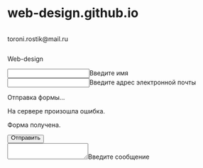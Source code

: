 # web-design.github.io
<!DOCTYPE html>
<html class="nojs html css_verticalspacer" lang="ru-RU">
 <head>

  <meta http-equiv="Content-type" content="text/html;charset=UTF-8"/>
  <meta name="generator" content="2017.0.2.363"/>
  <meta name="viewport" content="width=device-width, initial-scale=1.0"/>
  
  <script type="text/javascript">
   // Update the 'nojs'/'js' class on the html node
document.documentElement.className = document.documentElement.className.replace(/\bnojs\b/g, 'js');

// Check that all required assets are uploaded and up-to-date
if(typeof Muse == "undefined") window.Muse = {}; window.Muse.assets = {"required":["museutils.js", "museconfig.js", "jquery.watch.js", "webpro.js", "require.js", "index.css"], "outOfDate":[]};
</script>
  
  <title>Домашняя</title>
  <!-- CSS -->
  <link rel="stylesheet" type="text/css" href="css/site_global.css?crc=443350757"/>
  <link rel="stylesheet" type="text/css" href="css/index.css?crc=470394597" id="pagesheet"/>
  <!-- IE-only CSS -->
  <!--[if lt IE 9]>
  <link rel="stylesheet" type="text/css" href="css/iefonts_index.css?crc=3767394996"/>
  <![endif]-->
  <!-- Other scripts -->
  <script type="text/javascript">
   var __adobewebfontsappname__ = "muse";
</script>
  <!-- JS includes -->
  <script src="https://webfonts.creativecloud.com/open-sans-condensed:n7:all;open-sans:n7,i7:all.js" type="text/javascript"></script>
   </head>
 <body>

  <div class="clearfix borderbox" id="page"><!-- group -->
   <div class="browser_width grpelem" id="u94-bw">
    <div id="u94"><!-- simple frame --></div>
   </div>
   <div class="browser_width grpelem" id="u108-bw">
    <div class="transition" id="u108"><!-- group -->
     <div class="clearfix" id="u108_align_to_page">
      <div class="clearfix grpelem" id="pu139"><!-- column -->
       <div class="clip_frame colelem" id="u139"><!-- image -->
        <img class="block" id="u139_img" src="images/ico_mail.png?crc=4006212897" alt="" data-image-width="53" data-image-height="84"/>
       </div>
       <div class="clearfix colelem" id="u164-4"><!-- content -->
        <p>toroni.rostik@mail.ru</p>
       </div>
      </div>
      <div class="clearfix grpelem" id="pu111"><!-- column -->
       <div class="clip_frame colelem" id="u111"><!-- image -->
        <img class="block" id="u111_img" src="images/website-design-2-xxl.png?crc=3889324323" alt="" data-image-width="184" data-image-height="184"/>
       </div>
       <div class="clearfix colelem" id="u124-4"><!-- content -->
        <p><span id="u124">Web-design</span></p>
       </div>
      </div>
     </div>
    </div>
   </div>
   <form class="form-grp clearfix grpelem" id="widgetu281" method="post" enctype="multipart/form-data" action="scripts/form-u281.php"><!-- none box -->
    <div class="fld-grp clearfix grpelem" id="widgetu284" data-required="true"><!-- none box -->
     <span class="fld-input NoWrap actAsDiv clearfix grpelem" id="u287-4"><!-- content --><input class="wrapped-input" type="text" spellcheck="false" id="widgetu284_input" name="custom_U284" tabindex="1"/><label class="wrapped-input fld-prompt" id="widgetu284_prompt" for="widgetu284_input"><span class="actAsPara">Введите имя</span></label></span>
    </div>
    <div class="fld-grp clearfix grpelem" id="widgetu292" data-required="true" data-type="email"><!-- none box -->
     <span class="fld-input NoWrap actAsDiv clearfix grpelem" id="u295-4"><!-- content --><input class="wrapped-input" type="email" spellcheck="false" id="widgetu292_input" name="Email" tabindex="2"/><label class="wrapped-input fld-prompt" id="widgetu292_prompt" for="widgetu292_input"><span class="actAsPara">Введите адрес электронной почты</span></label></span>
    </div>
    <div class="clearfix grpelem" id="u282-4"><!-- content -->
     <p>Отправка формы…</p>
    </div>
    <div class="clearfix grpelem" id="u283-4"><!-- content -->
     <p>На сервере произошла ошибка.</p>
    </div>
    <div class="clearfix grpelem" id="u296-4"><!-- content -->
     <p>Форма получена.</p>
    </div>
    <button class="submit-btn NoWrap clearfix grpelem" id="u297-4" type="submit" value="Отправить" tabindex="4"><!-- content -->
     <div style="margin-top:-17px;height:17px;">
      <p>Отправить</p>
     </div>
    </button>
    <div class="fld-grp clearfix grpelem" id="widgetu288" data-required="false"><!-- none box -->
     <span class="fld-textarea actAsDiv clearfix grpelem" id="u289-4"><!-- content --><textarea class="wrapped-input" id="widgetu288_input" name="custom_U288" tabindex="3"></textarea><label class="wrapped-input fld-prompt" id="widgetu288_prompt" for="widgetu288_input"><span class="actAsPara">Введите сообщение</span></label></span>
    </div>
   </form>
   <div class="verticalspacer" data-offset-top="602" data-content-above-spacer="602" data-content-below-spacer="3397"></div>
  </div>
  <!-- Other scripts -->
  <script type="text/javascript">
   window.Muse.assets.check=function(d){if(!window.Muse.assets.checked){window.Muse.assets.checked=!0;var b={},c=function(a,b){if(window.getComputedStyle){var c=window.getComputedStyle(a,null);return c&&c.getPropertyValue(b)||c&&c[b]||""}if(document.documentElement.currentStyle)return(c=a.currentStyle)&&c[b]||a.style&&a.style[b]||"";return""},a=function(a){if(a.match(/^rgb/))return a=a.replace(/\s+/g,"").match(/([\d\,]+)/gi)[0].split(","),(parseInt(a[0])<<16)+(parseInt(a[1])<<8)+parseInt(a[2]);if(a.match(/^...(line truncated)...
16);return 0},g=function(g){for(var f=document.getElementsByTagName("link"),h=0;h<f.length;h++)if("text/css"==f[h].type){var i=(f[h].href||"").match(/\/?css\/([\w\-]+\.css)\?crc=(\d+)/);if(!i||!i[1]||!i[2])break;b[i[1]]=i[2]}f=document.createElement("div");f.className="version";f.style.cssText="display:none; width:1px; height:1px;";document.getElementsByTagName("body")[0].appendChild(f);for(h=0;h<Muse.assets.required.length;){var i=Muse.assets.required[h],l=i.match(/([\w\-\.]+)\.(\w+)$/),k=l&&l[1]?
l[1]:null,l=l&&l[2]?l[2]:null;switch(l.toLowerCase()){case "css":k=k.replace(/\W/gi,"_").replace(/^([^a-z])/gi,"_$1");f.className+=" "+k;k=a(c(f,"color"));l=a(c(f,"backgroundColor"));k!=0||l!=0?(Muse.assets.required.splice(h,1),"undefined"!=typeof b[i]&&(k!=b[i]>>>24||l!=(b[i]&16777215))&&Muse.assets.outOfDate.push(i)):h++;f.className="version";break;case "js":h++;break;default:throw Error("Unsupported file type: "+l);}}d?d().jquery!="1.8.3"&&Muse.assets.outOfDate.push("jquery-1.8.3.min.js"):Muse.assets.req...(line truncated)...
f.parentNode.removeChild(f);if(Muse.assets.outOfDate.length||Muse.assets.required.length)f="Некоторые файлы на сервере могут отсутствовать или быть некорректными. Очистите кэш-память браузера и повторите попытку. Если проблему не удается устранить, свяжитесь с разработчиками сайта.",g&&Muse.assets.outOfDate.length&&(f+="\nOut of date: "+Muse.assets.outOfDate.join(",")),g&&Muse.assets.required.length&&(f+="\nMissing: "+Muse.assets.required.join(",")),alert(f)};location&&location.search&&location.search.match...(line truncated)...
var muse_init=function(){require.config({baseUrl:""});require(["jquery","museutils","whatinput","jquery.watch","webpro"],function(d){var $ = d;$(document).ready(function(){try{
window.Muse.assets.check($);/* body */
Muse.Utils.transformMarkupToFixBrowserProblemsPreInit();/* body */
Muse.Utils.prepHyperlinks(true);/* body */
Muse.Utils.resizeHeight('.browser_width');/* resize height */
Muse.Utils.requestAnimationFrame(function() { $('body').addClass('initialized'); });/* mark body as initialized */
Muse.Utils.fullPage('#page');/* 100% height page */
Muse.Utils.initWidget('#widgetu281', ['#bp_infinity'], function(elem) { return new WebPro.Widget.Form(elem, {validationEvent:'submit',errorStateSensitivity:'high',fieldWrapperClass:'fld-grp',formSubmittedClass:'frm-sub-st',formErrorClass:'frm-subm-err-st',formDeliveredClass:'frm-subm-ok-st',notEmptyClass:'non-empty-st',focusClass:'focus-st',invalidClass:'fld-err-st',requiredClass:'fld-err-st',ajaxSubmit:true}); });/* #widgetu281 */
Muse.Utils.showWidgetsWhenReady();/* body */
Muse.Utils.transformMarkupToFixBrowserProblems();/* body */
}catch(b){if(b&&"function"==typeof b.notify?b.notify():Muse.Assert.fail("Error calling selector function: "+b),false)throw b;}})})};

</script>
  <!-- RequireJS script -->
  <script src="scripts/require.js?crc=4234670167" type="text/javascript" async data-main="scripts/museconfig.js?crc=4152223963" onload="if (requirejs) requirejs.onError = function(requireType, requireModule) { if (requireType && requireType.toString && requireType.toString().indexOf && 0 <= requireType.toString().indexOf('#scripterror')) window.Muse.assets.check(); }" onerror="window.Muse.assets.check();"></script>
   </body>
</html>
